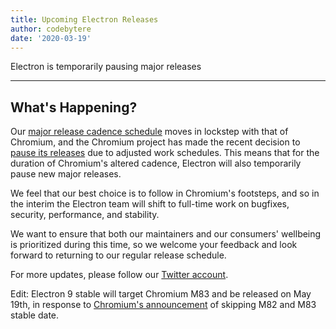 ```yaml
---
title: Upcoming Electron Releases
author: codebytere
date: '2020-03-19'
---
```


Electron is temporarily pausing major releases

---

## What's Happening?

Our [major release cadence schedule](https://www.electronjs.org/blog/12-week-cadence) moves in lockstep with that of Chromium, and the Chromium project has made the recent decision to [pause its releases](https://blog.chromium.org/2020/03/upcoming-chrome-releases.html) due to adjusted work schedules. This means that for the duration of Chromium's altered cadence, Electron will also temporarily pause new major releases.

We feel that our best choice is to follow in Chromium's footsteps, and so in the interim the Electron team will shift to full-time work on bugfixes, security, performance, and stability.

We want to ensure that both our maintainers and our consumers' wellbeing is prioritized during this time, so we welcome your feedback and look forward to returning to our regular release schedule.

For more updates, please follow our [Twitter account](https://twitter.com/electronjs).

Edit: Electron 9 stable will target Chromium M83 and be released on May 19th, in response to [Chromium's announcement](https://chromereleases.googleblog.com/2020/03/chrome-and-chrome-os-release-updates.html) of skipping M82 and M83 stable date.
